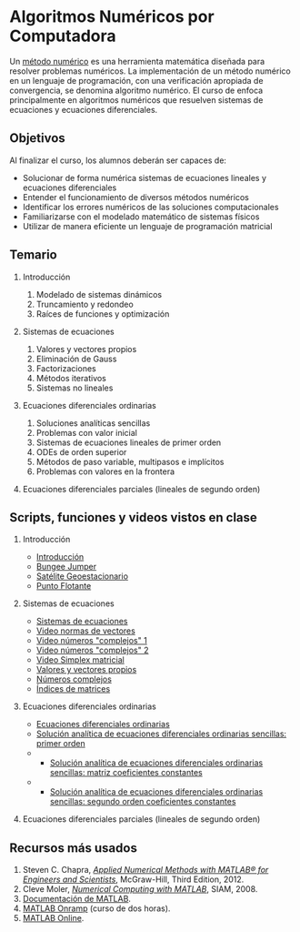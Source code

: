 # Algoritmos Numéricos por Computadora

Un [método numérico](https://en.wikipedia.org/wiki/Numerical_method) es una herramienta matemática diseñada para resolver problemas numéricos. La implementación de un método numérico en un lenguaje de programación, con una verificación apropiada de convergencia,  se denomina algoritmo numérico. El curso de enfoca principalmente en algoritmos numéricos que resuelven sistemas de ecuaciones y ecuaciones diferenciales.

## Objetivos

Al finalizar el curso, los alumnos deberán ser capaces de:

+ Solucionar de forma numérica sistemas de ecuaciones lineales y ecuaciones diferenciales
+ Entender el funcionamiento de diversos métodos numéricos
+ Identificar los errores numéricos de las soluciones computacionales
+ Familiarizarse con el modelado matemático de sistemas físicos
+ Utilizar de manera eficiente un lenguaje de programación matricial

## Temario

1. Introducción

    1. Modelado de sistemas dinámicos
    2. Truncamiento y redondeo
    3. Raíces de funciones y optimización

2. Sistemas de ecuaciones

    1. Valores y vectores propios
    2. Eliminación de Gauss
    3. Factorizaciones
    4. Métodos iterativos
    5. Sistemas no lineales

3. Ecuaciones diferenciales ordinarias

    1. Soluciones analíticas sencillas
    2. Problemas con valor inicial
    3. Sistemas de ecuaciones lineales de primer orden
    4. ODEs de orden superior
    5. Métodos de paso variable, multipasos e implícitos
    6. Problemas con valores en la frontera

4. Ecuaciones diferenciales parciales (lineales de segundo orden)

## Scripts, funciones y videos vistos en clase

1. Introducción

    + [Introducción](docs/Introduccion.pdf)
    + [Bungee Jumper](docs/BungeeJumper.pdf)
    + [Satélite Geoestacionario](docs/MovilesGravedadSatelite.pdf)
    + [Punto Flotante](docs/Redondeo.pdf)

2. Sistemas de ecuaciones

    + [Sistemas de ecuaciones](docs/Sistemas%20Ecuaciones.pdf)
    + [Video normas de vectores](https://youtu.be/FiSy6zWDfiA)
    + [Video números "complejos" 1](https://youtu.be/f079K1f2WQk)
    + [Video números "complejos" 2](https://youtu.be/IUTGFQpKaPU)
    + [Video Simplex matricial](https://youtu.be/21lkV3r8r-4)
    + [Valores y vectores propios](docs/Eigenvectores.pdf)
    + [Números complejos](docs/Complejos.pdf)
    + [Índices de matrices](docs/Indexing.pdf)

3. Ecuaciones diferenciales ordinarias

    + [Ecuaciones diferenciales ordinarias](docs/Ecuaciones%20diferenciales.pdf)
    + [Solución analítica de ecuaciones diferenciales ordinarias sencillas: primer orden](docs/ODE%20primer%20orden.pdf)
    + + [Solución analítica de ecuaciones diferenciales ordinarias sencillas: matriz coeficientes constantes](docs/ODE%20matriz%20coeficientes%20constantes.pdf)
    + + [Solución analítica de ecuaciones diferenciales ordinarias sencillas: segundo orden coeficientes constantes](docs/ODE%20segundo%20orden%20coeficientes%20constantes.pdf)

4. Ecuaciones diferenciales parciales (lineales de segundo orden)

## Recursos más usados

1. Steven C. Chapra, [*Applied Numerical Methods with MATLAB® for Engineers and Scientists*](docs/AppliedNumericalMethodsWithMATLAB.pdf), McGraw-Hill, Third Edition, 2012.
2. Cleve Moler, [*Numerical Computing with MATLAB*](https://www.mathworks.com/moler/chapters.html), SIAM, 2008.
3. [Documentación de MATLAB](https://la.mathworks.com/help/matlab/).
4. [MATLAB Onramp](https://www.mathworks.com/learn/tutorials/matlab-onramp.html) (curso de dos horas).
5. [MATLAB Online](https://la.mathworks.com/products/matlab-online.html).
